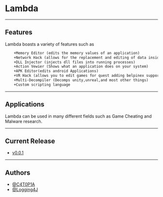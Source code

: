 # Lambda

---
## Features
 Lambda boasts a variety of features such as
 ```diff
     +Memory Editor (edits the memory values of an application)
     +Network Hack (allows for the replacement and editing of data inside of packets)
     +DLL Injector (injects dll files into running processes)
     +Action Vewier (Shows what an application does on your system)
     +APK Editor(edits android Applications)
     +VR Hack (allows you to edit games for quest adding belpinex support and other things)
     +Multi-Decompiler (Decomps unity,unreal,and most other things)
     +Custom scripting language
  ```

---

## Applications
 Lambda can be used in many different fields such as Game Cheating and Malware research.

---

## Current Release
- [v0.0.1](https://github.com/C4T0P1A/Lambda/releases/)

---

## Authors
- [@C4T0P1A](https://www.github.com/C4T0P1A)
- [@Logging4J](https://www.github.com/Logging4J)

